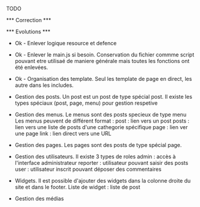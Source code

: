 
TODO

*** Correction ***


*** Evolutions ***

- Ok - Enlever logique resource et defence
- Ok - Enlever le main.js si besoin. Conservation du fichier commme script pouvant etre utilisaé de maniere générale mais toutes les fonctions ont été enlevées.
- Ok - Organisation des template. Seul les template de page en direct, les autre dans les includes.

- Gestion des posts. Un post est un post de type spécial post.
Il existe les types spéciaux (post, page, menu) pour gestion respetive

- Gestion des menus. Le menus sont des posts specieux de type menu
Les menus peuvent de différent format :
    post : lien vers un post
    posts : lien vers une liste de posts d'une cathegorie spécifique
    page : lien ver une page
    link : lien direct vers une URL

- Gestion des pages. Les pages sont des posts de type spécial page. 

- Gestion des utilisateurs. Il existe 3 types de roles
    admin : accès à l'interface administrateur
    reporter : utilisateur pouvant saisir des posts
    user : utilisateur inscrit pouvant déposer des commentaires

- Widgets. Il est possible d'ajouter des widgets dans la colonne droite du site et dans le footer.
Liste de widget :
    liste de post

    
- Gestion des médias
